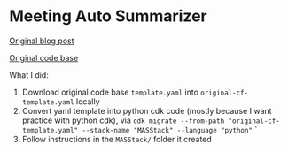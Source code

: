 # Meeting Auto Summarizer

[Original blog post](https://aws.amazon.com/blogs/machine-learning/build-a-serverless-meeting-summarization-backend-with-large-language-models-on-amazon-sagemaker-jumpstart/)

[Original code base](https://github.com/aws-samples/serverless-summarization-backend-with-amazon-sagemaker)

What I did: 

1. Download original code base `template.yaml` into `original-cf-template.yaml` locally
2. Convert yaml template into python cdk code (mostly because I want practice with python cdk), via `cdk migrate --from-path "original-cf-template.yaml" --stack-name "MASStack" --language "python"`
`
3. Follow instructions in the `MASStack/` folder it created